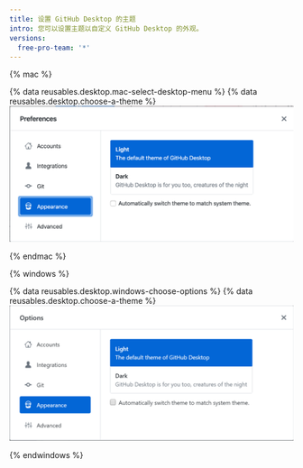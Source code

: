 ```yaml
---
title: 设置 GitHub Desktop 的主题
intro: 您可以设置主题以自定义 GitHub Desktop 的外观。
versions:
  free-pro-team: '*'
---
```


{% mac %}

{% data reusables.desktop.mac-select-desktop-menu %}
{% data reusables.desktop.choose-a-theme %}
  ![Mac 外观选项卡上的主题选项](/assets/images/help/desktop/mac-appearance-tab-themes.png)

{% endmac %}

{% windows %}

{% data reusables.desktop.windows-choose-options %}
{% data reusables.desktop.choose-a-theme %}
  ![Windows 外观选项卡上的主题选项](/assets/images/help/desktop/windows-appearance-tab-themes.png)

{% endwindows %}
